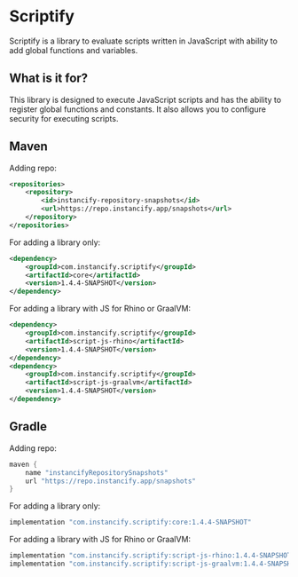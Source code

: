# Scriptify
Scriptify is a library to evaluate scripts written in JavaScript with ability to add global functions and variables.

## What is it for?
This library is designed to execute JavaScript scripts and has the ability to register global functions and constants.
It also allows you to configure security for executing scripts.

## Maven
Adding repo:
```xml
<repositories>
    <repository>
        <id>instancify-repository-snapshots</id>
        <url>https://repo.instancify.app/snapshots</url>
    </repository>
</repositories>
```

For adding a library only:
```xml
<dependency>
    <groupId>com.instancify.scriptify</groupId>
    <artifactId>core</artifactId>
    <version>1.4.4-SNAPSHOT</version>
</dependency>
```

For adding a library with JS for Rhino or GraalVM:
```xml
<dependency>
    <groupId>com.instancify.scriptify</groupId>
    <artifactId>script-js-rhino</artifactId>
    <version>1.4.4-SNAPSHOT</version>
</dependency>
<dependency>
    <groupId>com.instancify.scriptify</groupId>
    <artifactId>script-js-graalvm</artifactId>
    <version>1.4.4-SNAPSHOT</version>
</dependency>
```
## Gradle
Adding repo:
```groovy
maven {
    name "instancifyRepositorySnapshots"
    url "https://repo.instancify.app/snapshots"
}
```

For adding a library only:
```groovy
implementation "com.instancify.scriptify:core:1.4.4-SNAPSHOT"
```

For adding a library with JS for Rhino or GraalVM:
```groovy
implementation "com.instancify.scriptify:script-js-rhino:1.4.4-SNAPSHOT"
implementation "com.instancify.scriptify:script-js-graalvm:1.4.4-SNAPSHOT"
```
